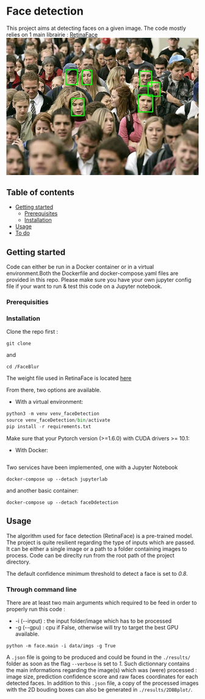 # Face detection 

This project aims at detecting faces on a given image.
The code mostly relies on 1 main librairie : [RetinaFace](https://github.com/ternaus/retinaface) 
![My Image](results/2DBBplot/crowd.jpg)

## Table of contents
* [Getting started ](#getting-started)
    * [Prerequisites](#prerequisites)
    * [Installation](#installation)
* [Usage](#usage)
* [To do](#to-do)


## Getting started
Code can either be run in a Docker container or in a virtual environment.Both the Dockerfile and docker-compose.yaml files are provided in this repo. 
Please make sure you have your own jupyter config file if your want to run & test this code on a Jupyter notebook. 
### Prerequisities
### Installation
Clone the repo first : 
```
git clone 
```
and 
```
cd /FaceBlur
```
The weight file used in RetinaFace is located [here](https://drive.google.com/drive/folders/1oZRSG0ZegbVkVwUd8wUIQx8W7yfZ_ki1) 

From there, two options are available. 
* With a virtual environment:
```python 
python3 -m venv venv_faceDetection
source venv_faceDetection/bin/activate
pip install -r requirements.txt


```
Make sure that your Pytorch version (>=1.6.0) with CUDA drivers >= 10.1: 


* With Docker:

```docker-compose build
```
Two services have been implemented, one with a Jupyter Notebook 

```
docker-compose up --detach jupyterlab
```

and another basic container: 

```
docker-compose up --detach faceDdetection
```

## Usage 
The algorithm used for face detection (RetinaFace) is a pre-trained model. 
The project is quite resilient regarding the type of inputs which are passed. It can be either a single image or a path to a folder containing images to process. Code can be direclty run from the root path of the project directory. 

The default confidence minimum threshold to detect a face is set to _0.8_. 

### Through command line 
There are at least two main arguments which required to be feed in order to properly run this code : 
* -i (--input) : the input folder/image which has to be processed
* -g (--gpu) : cpu if False, otherwise will try to target the best GPU available.

```
python -m face.main -i data/imgs -g True 
```

A  `.json` file is going to be produced and could be found in the  `./results/` folder as soon as the flag `--verbose` is set to _1_. Such dictionnary contains the main informations regarding the image(s) which was (were) processed : image size, prediction confidence score and raw faces coordinates for each detected faces. In addition to this `.json` file, a copy of the processed images with the 2D bouding boxes can also be generated in `./results/2DBBplot/`.

